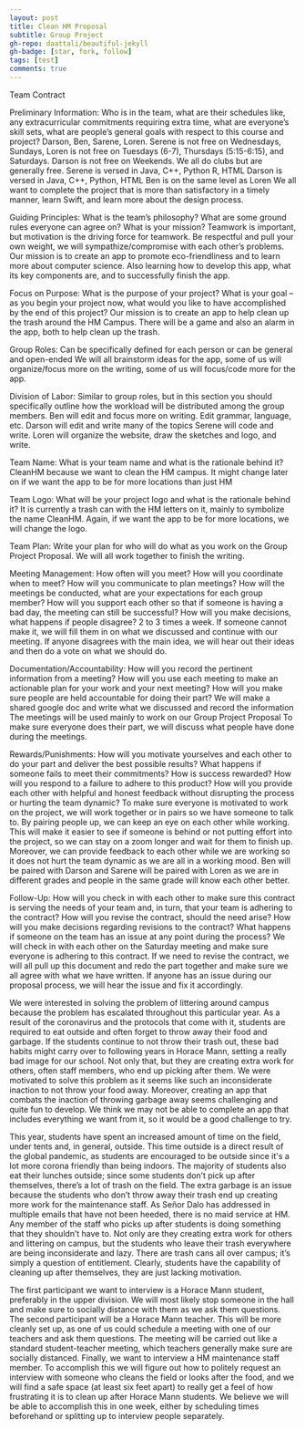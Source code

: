 ```yaml
---
layout: post
title: Clean HM Proposal
subtitle: Group Project
gh-repo: daattali/beautiful-jekyll
gh-badge: [star, fork, follow]
tags: [test]
comments: true
---
```


Team Contract

Preliminary Information: Who is in the team, what are their schedules like, any extracurricular commitments requiring extra time, what are everyone’s skill sets, what are people’s general goals with respect to this course and project?
Darson, Ben, Sarene, Loren.
Serene is not free on Wednesdays, Sundays, Loren is not free on Tuesdays (6-7), Thursdays (5:15-6:15), and Saturdays.
Darson is not free on Weekends.
We all do clubs but are generally free.
Serene is versed in Java, C++, Python R, HTML
Darson is versed in Java, C++, Python, HTML
Ben is on the same level as Loren
We all want to complete the project that is more than satisfactory in a timely manner, learn Swift, and learn more about the design process.

Guiding Principles: What is the team’s philosophy? What are some ground rules everyone can agree on? What is your mission?
Teamwork is important, but motivation is the driving force for teamwork.
Be respectful and pull your own weight, we will sympathize/compromise with each other’s problems.
Our mission is to create an app to promote eco-friendliness and to learn more about computer science.
Also learning how to develop this app, what its key components are, and to successfully finish the app.

Focus on Purpose: What is the purpose of your project? What is your goal – as you begin your project now, what would you like to have accomplished by the end of this project?
Our mission is to create an app to help clean up the trash around the HM Campus. There will be a game and also an alarm in the app, both to help clean up the trash.

Group Roles: Can be specifically defined for each person or can be general and open-ended
We will all brainstorm ideas for the app, some of us will organize/focus more on the writing, some of us will focus/code more for the app.

Division of Labor: Similar to group roles, but in this section you should specifically outline how the workload will be distributed among the group members.
Ben will edit and focus more on writing. Edit grammar, language, etc.
Darson will edit and write many of the topics
Serene will code and write.
Loren will organize the website, draw the sketches and logo, and write.

Team Name: What is your team name and what is the rationale behind it?
CleanHM because we want to clean the HM campus. It might change later on if we want the app to be for more locations than just HM

Team Logo: What will be your project logo and what is the rationale behind it?
It is currently a trash can with the HM letters on it, mainly to symbolize the name CleanHM. Again, if we want the app to be for more locations, we will change the logo.

Team Plan: Write your plan for who will do what as you work on the Group Project Proposal.
We will all work together to finish the writing.

Meeting Management: How often will you meet? How will you coordinate when to meet? How will you communicate to plan meetings? How will the meetings be conducted, what are your expectations for each group member? How will you support each other so that if someone is having a bad day, the meeting can still be successful? How will you make decisions, what happens if people disagree?
2 to 3 times a week.
If someone cannot make it, we will fill them in on what we discussed and continue with our meeting.
If anyone disagrees with the main idea, we will hear out their ideas and then do a vote on what we should do. 

Documentation/Accountability: How will you record the pertinent information from a meeting? How will you use each meeting to make an actionable plan for your work and your next meeting? How will you make sure people are held accountable for doing their part?
We will make a shared google doc and write what we discussed and record the information
The meetings will be used mainly to work on our Group Project Proposal
To make sure everyone does their part, we will discuss what people have done during the meetings.

Rewards/Punishments: How will you motivate yourselves and each other to do your part and deliver the best possible results? What happens if someone fails to meet their commitments? How is success rewarded? How will you respond to a failure to adhere to this product? How will you provide each other with helpful and honest feedback without disrupting the process or hurting the team dynamic?
To make sure everyone is motivated to work on the project, we will work together or in pairs so we have someone to talk to. 
By pairing people up, we can keep an eye on each other while working. This will make it easier to see if someone is behind or not putting effort into the project, so we can stay on a zoom longer and wait for them to finish up. Moreover, we can provide feedback to each other while we are working so it does not hurt the team dynamic as we are all in a working mood.
Ben will be paired with Darson and Sarene will be paired with Loren as we are in different grades and people in the same grade will know each other better.

Follow-Up: How will you check in with each other to make sure this contract is serving the needs of your team and, in turn, that your team is adhering to the contract? How will you revise the contract, should the need arise? How will you make decisions regarding revisions to the contract? What happens if someone on the team has an issue at any point during the process?
We will check in with each other on the Saturday meeting and make sure everyone is adhering to this contract.
If we need to revise the contract, we will all pull up this document and redo the part together and make sure we all agree with what we have written.
If anyone has an issue during our proposal process, we will hear the issue and fix it accordingly.

We were interested in solving the problem of littering around campus because the problem has escalated throughout this particular year. As a result of the coronavirus and the protocols that come with it, students are required to eat outside and often forget to throw away their food and garbage. If the students continue to not throw their trash out, these bad habits might carry over to following years in Horace Mann, setting a really bad image for our school.  Not only that, but they are creating extra work for others, often staff members, who end up picking after them. We were motivated to solve this problem as it seems like such an inconsiderate inaction to not throw your food away. Moreover, creating an app that combats the inaction of throwing garbage away seems challenging and quite fun to develop. We think we may not be able to complete an app that includes everything we want from it, so it would be a good challenge to try.

This year, students have spent an increased amount of time on the field, under tents and, in general, outside. This time outside is a direct result of the global pandemic, as students are encouraged to be outside since it's a lot more corona friendly than being indoors. The majority of students also eat their lunches outside; since some students don’t pick up after themselves, there’s a lot of trash on the field. The extra garbage is an issue because the students who don’t throw away their trash end up creating more work for the maintenance staff. As Señor Dalo has addressed in multiple emails that have not been heeded, there is no maid service at HM. Any member of the staff who picks up after students is doing something that they shouldn’t have to. Not only are they creating extra work for others and littering on campus, but the students who leave their trash everywhere are being inconsiderate and lazy. There are trash cans all over campus; it’s simply a question of entitlement.  Clearly, students have the capability of cleaning up after themselves, they are just lacking motivation.

The first participant we want to interview is a Horace Mann student, preferably in the upper division. We will most likely stop someone in the hall and make sure to socially distance with them as we ask them questions. The second participant will be a Horace Mann teacher. This will be more cleanly set up, as one of us could schedule a meeting with one of our teachers and ask them questions. The meeting will be carried out like a standard student-teacher meeting, which teachers generally make sure are socially distanced. Finally, we want to interview a HM maintenance staff member. To accomplish this we will figure out how to politely request an interview with someone who cleans the field or looks after the food, and we will find a safe space (at least six feet apart) to really get a feel of how frustrating it is to clean up after Horace Mann students. We believe we will be able to accomplish this in one week, either by scheduling times beforehand or splitting up to interview people separately.
